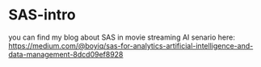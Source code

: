 # SAS-intro
you can find my blog about SAS in movie streaming AI senario here:
https://medium.com/@boyiq/sas-for-analytics-artificial-intelligence-and-data-management-8dcd09ef8928
